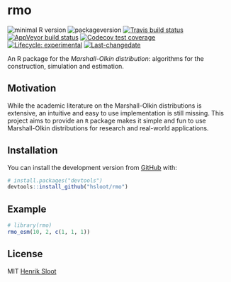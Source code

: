 
<!-- README.md is generated from README.Rmd. Please edit that file -->

# rmo

<!-- badges: start -->

![minimal R
version](https://img.shields.io/badge/R%3E%3D-3.6.1-6666ff.svg)
![packageversion](https://img.shields.io/badge/Package%20version-0.0.0.9000-orange.svg?style=flat-square)
[![Travis build
status](https://travis-ci.org/hsloot/rmo.svg?branch=master)](https://travis-ci.org/hsloot/rmo)
[![AppVeyor build
status](https://ci.appveyor.com/api/projects/status/github/hsloot/rmo?branch=master&svg=true)](https://ci.appveyor.com/project/hsloot/rmo)
[![Codecov test
coverage](https://codecov.io/gh/hsloot/rmo/branch/master/graph/badge.svg)](https://codecov.io/gh/hsloot/rmo?branch=master)
[![Lifecycle:
experimental](https://img.shields.io/badge/lifecycle-experimental-orange.svg)](https://www.tidyverse.org/lifecycle/#experimental)
[![Last-changedate](https://img.shields.io/badge/last%20change-2019--10--02-yellowgreen.svg)](/commits/master)
<!-- badges: end -->

An R package for the *Marshall-Olkin distribution*: algorithms for the
construction, simulation and estimation.

## Motivation

While the academic literature on the Marshall-Olkin distributions is
extensive, an intuitive and easy to use implementation is still missing.
This project aims to provide an `R` package makes it simple and fun to
use Marshall-Olkin distributions for research and real-world
applications.

## Installation

You can install the development version from
[GitHub](https://github.com/) with:

``` r
# install.packages("devtools")
devtools::install_github("hsloot/rmo")
```

## Example

``` r
# library(rmo)
rmo_esm(10, 2, c(1, 1, 1))
```

## License

MIT [Henrik Sloot]()

